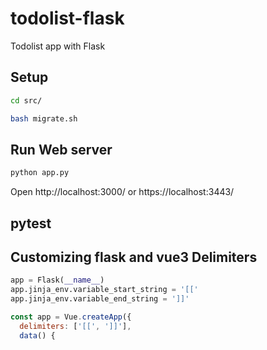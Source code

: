 # todolist-flask
Todolist app with Flask

## Setup

```bash
cd src/
```

```bash
bash migrate.sh
```

## Run Web server

```bash
python app.py
```

Open http://localhost:3000/ or https://localhost:3443/

## pytest

## Customizing flask and vue3 Delimiters

```python
app = Flask(__name__)
app.jinja_env.variable_start_string = '[['
app.jinja_env.variable_end_string = ']]'
```

```javascript
const app = Vue.createApp({
  delimiters: ['[[', ']]'],
  data() {
```
